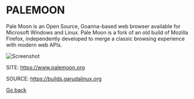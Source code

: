 # PALEMOON

 Pale Moon is an Open Source, Goanna-based web browser available for
 Microsoft Windows and Linux. Pale Moon is a fork of an old build of
 Mozilla Firefox, independently developed to merge a classic browsing
 experience with modern web APIs.
  
 ![Screenshot](https://tipsonubuntu.com/wp-content/uploads/2016/07/palemoon-browser.jpg)
 
 SITE: https://www.palemoon.org

 SOURCE: https://builds.garudalinux.org

 [Go back](https://portable-linux-apps.github.io/apps.html)
